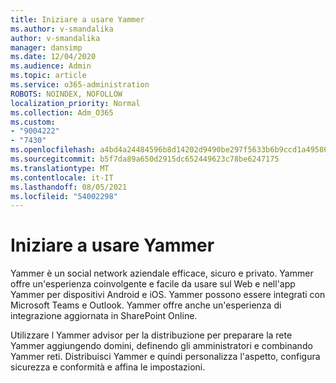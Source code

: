 ```yaml
---
title: Iniziare a usare Yammer
ms.author: v-smandalika
author: v-smandalika
manager: dansimp
ms.date: 12/04/2020
ms.audience: Admin
ms.topic: article
ms.service: o365-administration
ROBOTS: NOINDEX, NOFOLLOW
localization_priority: Normal
ms.collection: Adm_O365
ms.custom:
- "9004222"
- "7430"
ms.openlocfilehash: a4bd4a24484596b8d14202d9490be297f5633b6b9ccd1a4958673b49752f77c7
ms.sourcegitcommit: b5f7da89a650d2915dc652449623c78be6247175
ms.translationtype: MT
ms.contentlocale: it-IT
ms.lasthandoff: 08/05/2021
ms.locfileid: "54002298"
---
```

# <a name="get-started-with-yammer"></a>Iniziare a usare Yammer

Yammer è un social network aziendale efficace, sicuro e privato. Yammer offre un'esperienza coinvolgente e facile da usare sul Web e nell'app Yammer per dispositivi Android e iOS. Yammer possono essere integrati con Microsoft Teams e Outlook. Yammer offre anche un'esperienza di integrazione aggiornata in SharePoint Online.

Utilizzare l Yammer advisor per la distribuzione per preparare la rete Yammer aggiungendo domini, definendo gli amministratori e combinando Yammer reti. Distribuisci Yammer e quindi personalizza l'aspetto, configura sicurezza e conformità e affina le impostazioni.